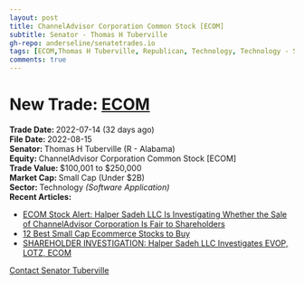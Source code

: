 ```yaml
---
layout: post
title: ChannelAdvisor Corporation Common Stock [ECOM]
subtitle: Senator - Thomas H Tuberville
gh-repo: anderseline/senatetrades.io
tags: [ECOM,Thomas H Tuberville, Republican, Technology, Technology - Software Application, Small Cap (Under $2B)]
comments: true
---
```


# New Trade: [ECOM](https://finance.yahoo.com/quote/ECOM/) #
<b>Trade Date: </b>2022-07-14 (32 days ago)<br>
<b>File Date: </b>2022-08-15<br>
<b>Senator: </b>Thomas H Tuberville (R - Alabama)<br>
<b>Equity: </b>ChannelAdvisor Corporation Common Stock [ECOM]<br>
<b>Trade Value: </b>$100,001 to $250,000<br>
<b>Market Cap: </b>Small Cap (Under $2B)<br>
<b>Sector: </b>Technology <i>(Software Application)</i><br>
<b>Recent Articles:</b>
- [ECOM Stock Alert: Halper Sadeh LLC Is Investigating Whether the Sale of ChannelAdvisor Corporation Is Fair to Shareholders](https://www.businesswire.com/news/home/20221002005084/en/ECOM-Stock-Alert-Halper-Sadeh-LLC-Is-Investigating-Whether-the-Sale-of-ChannelAdvisor-Corporation-Is-Fair-to-Shareholders)
- [12 Best Small Cap Ecommerce Stocks to Buy](https://finance.yahoo.com/news/12-best-small-cap-ecommerce-183812697.html)
- [SHAREHOLDER INVESTIGATION: Halper Sadeh LLC Investigates EVOP, LOTZ, ECOM](https://www.globenewswire.com/news-release/2022/10/13/2533644/0/en/SHAREHOLDER-INVESTIGATION-Halper-Sadeh-LLC-Investigates-EVOP-LOTZ-ECOM.html)

[Contact Senator Tuberville](https://www.tuberville.senate.gov/contact)